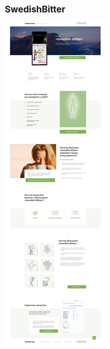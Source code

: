 # SwedishBitter
![SwedishBitter](https://github.com/Edanriell/SwedishBitter/blob/master/swedishBitter.png?raw=true)

